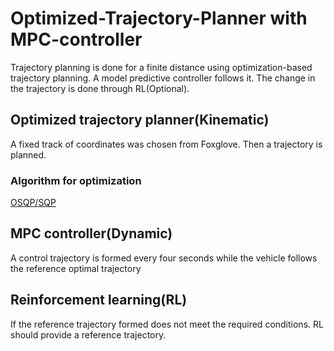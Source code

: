 # Optimized-Trajectory-Planner with MPC-controller
Trajectory planning is done for a finite distance using optimization-based trajectory planning. A model predictive controller follows it. 
The change in the trajectory is done through RL(Optional). 
## Optimized trajectory planner(Kinematic)
  A fixed track of coordinates was chosen from Foxglove. Then a trajectory is planned.
  ### Algorithm for optimization 
   [OSQP/SQP](https://github.com/osqp/osqp)
## MPC controller(Dynamic)
  A control trajectory is formed every four seconds while the vehicle follows the reference optimal trajectory
## Reinforcement learning(RL)
  If the reference trajectory formed does not meet the required conditions. RL should provide a reference trajectory.  

